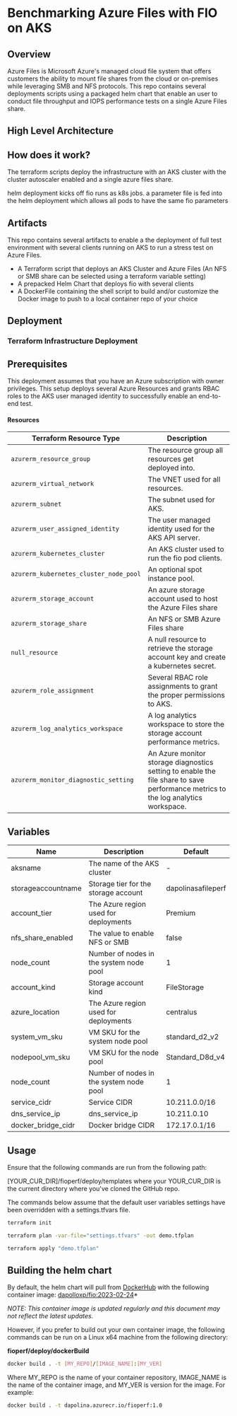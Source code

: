 # Benchmarking Azure Files with FIO on AKS

## Overview

Azure Files is Microsoft Azure's managed  cloud file system that offers customers the ability to mount file shares from the cloud or on-premises while leveraging SMB and NFS protocols. This repo contains several deployments scripts using a packaged helm chart that enable an user to conduct file throughput and IOPS performance tests on a single Azure Files share.

## High Level Architecture

## How does it work?

The terraform scripts deploy the infrastructure with an AKS cluster with the cluster autoscaler enabled and a single azure files share.

helm deployment kicks off fio runs as k8s jobs. a parameter file is fed into the helm deployment which allows all pods to have the same fio parameters

## Artifacts

This repo contains several artifacts to enable a the deployment of full test environment with several clients running on AKS to run a stress test on Azure Files.

* A Terraform script that deploys an AKS Cluster and Azure Files (An NFS or SMB share can be selected using a terraform variable setting)
* A prepacked Helm Chart that deploys fio with several clients
* A DockerFile containing the shell script to build and/or customize the Docker image to push to a local container repo of your choice

## Deployment

### Terraform Infrastructure Deployment

## Prerequisites

This deployment assumes that you have an Azure subscription with owner privileges. This setup deploys several Azure Resources and grants RBAC roles to the AKS user managed identity to successfully enable an end-to-end test.

#### Resources

| Terraform Resource Type | Description |
| - | - |
| `azurerm_resource_group` | The resource group all resources get deployed into. |
| `azurerm_virtual_network` | The VNET used for all resources. |
| `azurerm_subnet` | The subnet used for AKS. |
| `azurerm_user_assigned_identity` | The user managed identity used for the AKS API server. |
| `azurerm_kubernetes_cluster` | An AKS cluster used to run the fio pod clients. |
| `azurerm_kubernetes_cluster_node_pool` | An optional spot instance pool. |
| `azurerm_storage_account` | An azure storage account used to host the Azure Files share |
| `azurerm_storage_share` | An NFS or SMB Azure Files share |
| `null_resource` | A null resource to retrieve the storage account key and create a kubernetes secret. |
| `azurerm_role_assignment` | Several RBAC role assignments to grant the proper permissions to AKS. |
| `azurerm_log_analytics_workspace` | A log analytics workspace to store the storage account performance metrics. |
| `azurerm_monitor_diagnostic_setting` | An Azure monitor storage diagnostics setting to enable the file share to save performance metrics to the log analytics workspace. |

## Variables

| Name | Description | Default |
|-|-|-|
| aksname | The name of the AKS cluster | - |
| storageaccountname | Storage tier for the storage account | dapolinasafileperf |
| account_tier | The Azure region used for deployments | Premium |
| nfs_share_enabled | The value to enable NFS or SMB | false |
| node_count | Number of nodes in the system node pool | 1 |
| account_kind | Storage account kind | FileStorage |
| azure_location | The Azure region used for deployments | centralus |
| system_vm_sku | VM SKU for the system node pool | standard_d2_v2 |
| nodepool_vm_sku | VM SKU for the node pool | Standard_D8d_v4 |
| node_count | Number of nodes in the system node pool | 1 |
| service_cidr | Service CIDR | 10.211.0.0/16 |
| dns_service_ip | dns_service_ip | 10.211.0.10 |
| docker_bridge_cidr | Docker bridge CIDR | 172.17.0.1/16 |

## Usage

Ensure that the following commands are run from the following path:

[YOUR_CUR_DIR]/fioperf/deploy/templates where your YOUR_CUR_DIR is the current directory where you've cloned the GitHub repo.

The commands below assume that the default user variables settings have been overridden with a settings.tfvars file.

```bash
terraform init

terraform plan -var-file="settings.tfvars" -out demo.tfplan

terraform apply "demo.tfplan"
```

## Building the helm chart

By default, the helm chart will pull from [DockerHub](https://hub.docker.com/repository/docker/dapolloxp/fio/general) with the following container image: [dapolloxp/fio:2023-02-24](https://hub.docker.com/layers/dapolloxp/fio/2023-02-24/images/sha256-d35fd48ea162a4729298271746a0cfd027932d43b8ad70b96dfed010181fce51?context=repo)*

*NOTE: This container image is updated regularly and this document may not reflect the latest updates.*

However, if you prefer to build out your own container image, the following commands can be run on a Linux x64 machine from the following directory: 

**fioperf/deploy/dockerBuild**

```bash
docker build . -t [MY_REPO]/[IMAGE_NAME]:[MY_VER]
```

Where MY_REPO is the name of your container repository, IMAGE_NAME is the name of the container image, and MY_VER is version for the image. For example:

```bash
docker build . -t dapolina.azurecr.io/fioperf:1.0
```


